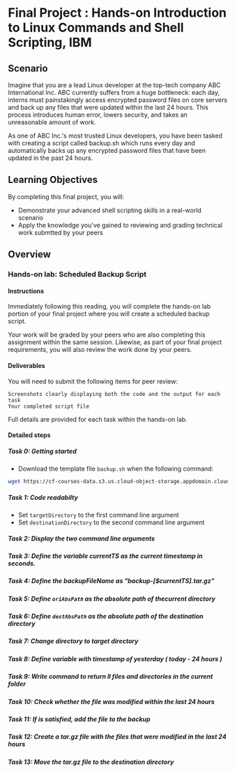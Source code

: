 # Final Project : Hands-on Introduction to Linux Commands and Shell Scripting, IBM


## Scenario

Imagine that you are a lead Linux developer at the top-tech company ABC International Inc. ABC currently suffers from a huge bottleneck: each day, interns must painstakingly access encrypted password files on core servers and back up any files that were updated within the last 24 hours. This process introduces human error, lowers security, and takes an unreasonable amount of work.

As one of ABC Inc.'s most trusted Linux developers, you have been tasked with creating a script called backup.sh which runs every day and automatically backs up any encrypted password files that have been updated in the past 24 hours.

## Learning Objectives

By completing this final project, you will:
+ Demonstrate your advanced shell scripting skills in a real-world scenario
+ Apply the knowledge you've gained to reviewing and grading technical work submtted by your peers

## Overview
### Hands-on lab: Scheduled Backup Script
#### Instructions

Immediately following this reading, you will complete the hands-on lab portion of your final project where you will create a scheduled backup script.

Your work will be graded by your peers who are also completing this assignment within the same session. Likewise, as part of your final project requirements, you will also review the work done by your peers.
#### Deliverables

You will need to submit the following items for peer review:

    Screenshots clearly displaying both the code and the output for each task
    Your completed script file

Full details are provided for each task within the hands-on lab.


#### Detailed steps

##### Task 0: Getting started
+ Download the template file `backup.sh` when the following command:
```bash
wget https://cf-courses-data.s3.us.cloud-object-storage.appdomain.cloud/IBM-LX0117EN-SkillsNetwork/labs/Final%20Project/backup.sh
```

##### Task 1: Code readabilty
+ Set `targetDirectory` to the first command line argument
+ Set `destinationDirectory` to the second command line argument 
##### Task 2: Display the two command line arguments
##### Task 3: Define the variable currentTS as the current timestamp in seconds.
##### Task 4: Define the backupFileName as "backup-[$currentTS].tar.gz"
##### Task 5: Define `oriAbsPath` as the absolute path of thecurrent directory
##### Task 6: Define `destAbsPath` as the absolute path of the destination directory
##### Task 7: Change directory to target directory
##### Task 8: Define variable with timestamp of yesterday ( today - 24 hours )
##### Task 9: Write command to return ll files and directories in the current folder
##### Task 10: Check whether the file was modified within the last 24 hours
##### Task 11: If is satisfied, add the file to the backup
##### Task 12: Create a tar.gz file with the files that were modified in the last 24 hours
##### Task 13: Move the tar.gz file to the destination directory